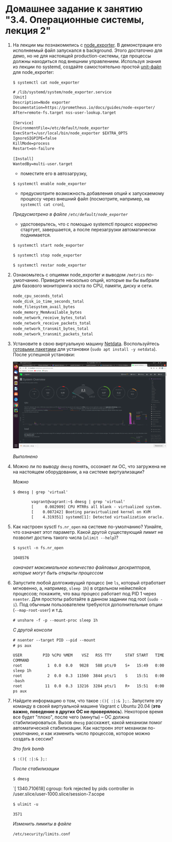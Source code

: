 # Домашнее задание к занятию "3.4. Операционные системы, лекция 2"


1. На лекции мы познакомились с [node_exporter](https://github.com/prometheus/node_exporter/releases). В демонстрации его исполняемый файл запускался в background. Этого достаточно для демо, но не для настоящей production-системы, где процессы должны находиться под внешним управлением. Используя знания из лекции по systemd, создайте самостоятельно простой [unit-файл](https://www.freedesktop.org/software/systemd/man/systemd.service.html) для node_exporter:
    
    `$ systemctl cat node_exporter`

    ```
    # /lib/systemd/system/node_exporter.service
    [Unit]
    Description=Node exporter
    Documentation=https://prometheus.io/docs/guides/node-exporter/
    After=remote-fs.target nss-user-lookup.target

    [Service]
    EnvironmentFile=/etc/default/node_exporter
    ExecStart=/usr/local/bin/node_exporter $EXTRA_OPTS
    IgnoreSIGPIPE=false
    KillMode=process
    Restart=on-failure

    [Install]
    WantedBy=multi-user.target
    ```
    * поместите его в автозагрузку,

    `$ systemctl enable node_exporter`

    * предусмотрите возможность добавления опций к запускаемому процессу через внешний файл (посмотрите, например, на `systemctl cat cron`),

    *Предусмотрено в файле `/etc/default/node_exporter`*

    * удостоверьтесь, что с помощью systemctl процесс корректно стартует, завершается, а после перезагрузки автоматически поднимается.

    `$ systemctl start node_exporter`
     
     `$ systemctl stop node_exporter`
 
     `$ systemctl restar node_exporter`   

3. Ознакомьтесь с опциями node_exporter и выводом `/metrics` по-умолчанию. Приведите несколько опций, которые вы бы выбрали для базового мониторинга хоста по CPU, памяти, диску и сети.

    `node_cpu_seconds_total`  
    `node_disk_io_time_seconds_total`  
    `node_filesystem_avail_bytes`  
    `node_memory_MemAvailable_bytes`  
    `node_network_receive_bytes_total`  
    `node_network_receive_packets_total`  
    `node_network_transmit_bytes_total`  
    `node_network_transmit_packets_total`

4. Установите в свою виртуальную машину [Netdata](https://github.com/netdata/netdata). Воспользуйтесь [готовыми пакетами](https://packagecloud.io/netdata/netdata/install) для установки (`sudo apt install -y netdata`). После успешной установки:
    
    ![Screenshoot netdata](./03_04.png)

    *Выполнено*

5. Можно ли по выводу `dmesg` понять, осознает ли ОС, что загружена не на настоящем оборудовании, а на системе виртуализации?

    *Можно*
   
    `$ dmesg | grep 'virtual'`

    ```
            vagrant@vagrant:~$ dmesg | grep 'virtual'
            [     0.002909] CPU MTRRs all blank - virtualized system.
            [    0.087242] Booting paravirtualized kernel on KVM
            [    4.319351] systemd[1]: Detected virtualization oracle.

    ```

    
    
6. Как настроен sysctl `fs.nr_open` на системе по-умолчанию? Узнайте, что означает этот параметр. Какой другой существующий лимит не позволит достичь такого числа (`ulimit --help`)?

    `$ sysctl -n fs.nr_open`

    `1048576`

    *означает максимальное количество файловых дескрипторов, которые могут быть открыты процессом*

   

7. Запустите любой долгоживущий процесс (не `ls`, который отработает мгновенно, а, например, `sleep 1h`) в отдельном неймспейсе процессов; покажите, что ваш процесс работает под PID 1 через `nsenter`. Для простоты работайте в данном задании под root (`sudo -i`). Под обычным пользователем требуются дополнительные опции (`--map-root-user`) и т.д.

    `# unshare -f -p --mount-proc sleep 1h`

    *С другой консоли*

    `# nsenter --target PID --pid --mount`  
    `# ps aux`

    ```
    USER         PID %CPU %MEM    VSZ   RSS TTY      STAT START   TIME COMMAND
    root           1  0.0  0.0   9828   588 pts/0    S+   15:49   0:00 sleep 1h
    root           2  0.0  0.3  11560  3844 pts/1    S    15:51   0:00 -bash
    root          11  0.0  0.3  13216  3284 pts/1    R+   15:51   0:00 ps aux
    ```

8. Найдите информацию о том, что такое `:(){ :|:& };:`. Запустите эту команду в своей виртуальной машине Vagrant с Ubuntu 20.04 (**это важно, поведение в других ОС не проверялось**). Некоторое время все будет "плохо", после чего (минуты) – ОС должна стабилизироваться. Вызов `dmesg` расскажет, какой механизм помог автоматической стабилизации. Как настроен этот механизм по-умолчанию, и как изменить число процессов, которое можно создать в сессии?

    *Это fork bomb*

    `$ :(){ :|:& };:`

    *После стабилизации*

    `$ dmesg`

    `[ 1340.710618] cgroup: fork rejected by pids controller in /user.slice/user-1000.slice/session-7.scope

    `$ ulimit -u`

    `3571`

    *Изменить лимиты в файле*
 
    `/etc/security/limits.conf`